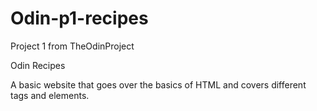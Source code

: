 # Odin-p1-recipes

Project 1 from TheOdinProject

Odin Recipes

A basic website that goes over the basics of HTML and covers different tags and elements.
